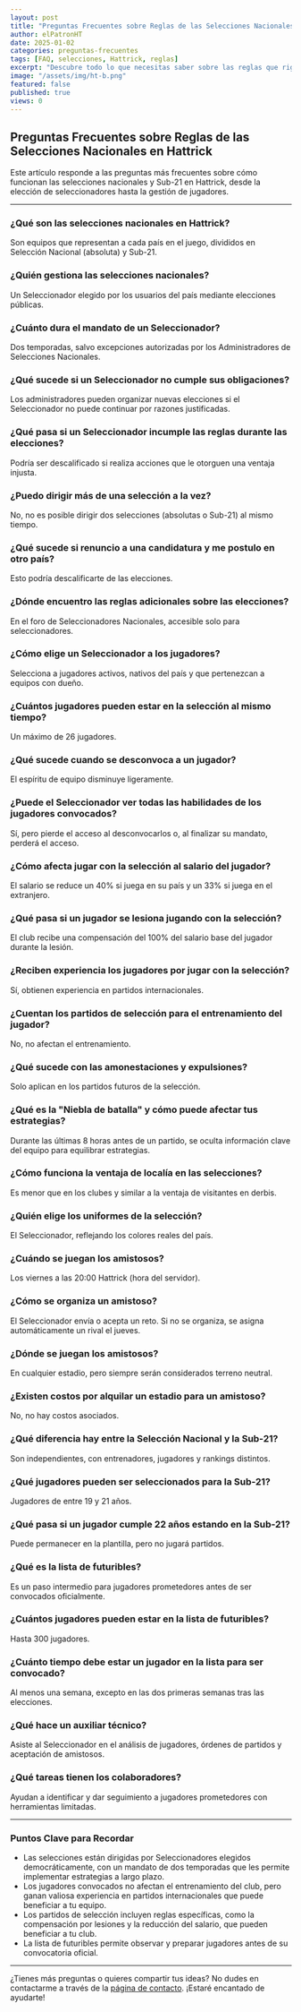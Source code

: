 ```yaml
---
layout: post
title: "Preguntas Frecuentes sobre Reglas de las Selecciones Nacionales en Hattrick"
author: elPatronHT
date: 2025-01-02
categories: preguntas-frecuentes
tags: [FAQ, selecciones, Hattrick, reglas]
excerpt: "Descubre todo lo que necesitas saber sobre las reglas que rigen las selecciones nacionales y Sub-21 en Hattrick, desde cómo se eligen los seleccionadores hasta cómo se gestionan las convocatorias."
image: "/assets/img/ht-b.png"
featured: false
published: true
views: 0
---
```


## Preguntas Frecuentes sobre Reglas de las Selecciones Nacionales en Hattrick

Este artículo responde a las preguntas más frecuentes sobre cómo funcionan las selecciones nacionales y Sub-21 en Hattrick, desde la elección de seleccionadores hasta la gestión de jugadores.

---

### ¿Qué son las selecciones nacionales en Hattrick?

Son equipos que representan a cada país en el juego, divididos en Selección Nacional (absoluta) y Sub-21.

### ¿Quién gestiona las selecciones nacionales?

Un Seleccionador elegido por los usuarios del país mediante elecciones públicas.

### ¿Cuánto dura el mandato de un Seleccionador?

Dos temporadas, salvo excepciones autorizadas por los Administradores de Selecciones Nacionales.

### ¿Qué sucede si un Seleccionador no cumple sus obligaciones?

Los administradores pueden organizar nuevas elecciones si el Seleccionador no puede continuar por razones justificadas.

### ¿Qué pasa si un Seleccionador incumple las reglas durante las elecciones?

Podría ser descalificado si realiza acciones que le otorguen una ventaja injusta.

### ¿Puedo dirigir más de una selección a la vez?

No, no es posible dirigir dos selecciones (absolutas o Sub-21) al mismo tiempo.

### ¿Qué sucede si renuncio a una candidatura y me postulo en otro país?

Esto podría descalificarte de las elecciones.

### ¿Dónde encuentro las reglas adicionales sobre las elecciones?

En el foro de Seleccionadores Nacionales, accesible solo para seleccionadores.

### ¿Cómo elige un Seleccionador a los jugadores?

Selecciona a jugadores activos, nativos del país y que pertenezcan a equipos con dueño.

### ¿Cuántos jugadores pueden estar en la selección al mismo tiempo?

Un máximo de 26 jugadores.

### ¿Qué sucede cuando se desconvoca a un jugador?

El espíritu de equipo disminuye ligeramente.

### ¿Puede el Seleccionador ver todas las habilidades de los jugadores convocados?

Sí, pero pierde el acceso al desconvocarlos o, al finalizar su mandato, perderá el acceso.

### ¿Cómo afecta jugar con la selección al salario del jugador?

El salario se reduce un 40% si juega en su país y un 33% si juega en el extranjero.

### ¿Qué pasa si un jugador se lesiona jugando con la selección?

El club recibe una compensación del 100% del salario base del jugador durante la lesión.

### ¿Reciben experiencia los jugadores por jugar con la selección?

Sí, obtienen experiencia en partidos internacionales.

### ¿Cuentan los partidos de selección para el entrenamiento del jugador?

No, no afectan el entrenamiento.

### ¿Qué sucede con las amonestaciones y expulsiones?

Solo aplican en los partidos futuros de la selección.

### ¿Qué es la "Niebla de batalla" y cómo puede afectar tus estrategias?

Durante las últimas 8 horas antes de un partido, se oculta información clave del equipo para equilibrar estrategias.

### ¿Cómo funciona la ventaja de localía en las selecciones?

Es menor que en los clubes y similar a la ventaja de visitantes en derbis.

### ¿Quién elige los uniformes de la selección?

El Seleccionador, reflejando los colores reales del país.

### ¿Cuándo se juegan los amistosos?

Los viernes a las 20:00 Hattrick (hora del servidor).

### ¿Cómo se organiza un amistoso?

El Seleccionador envía o acepta un reto. Si no se organiza, se asigna automáticamente un rival el jueves.

### ¿Dónde se juegan los amistosos?

En cualquier estadio, pero siempre serán considerados terreno neutral.

### ¿Existen costos por alquilar un estadio para un amistoso?

No, no hay costos asociados.

### ¿Qué diferencia hay entre la Selección Nacional y la Sub-21?

Son independientes, con entrenadores, jugadores y rankings distintos.

### ¿Qué jugadores pueden ser seleccionados para la Sub-21?

Jugadores de entre 19 y 21 años.

### ¿Qué pasa si un jugador cumple 22 años estando en la Sub-21?

Puede permanecer en la plantilla, pero no jugará partidos.

### ¿Qué es la lista de futuribles?

Es un paso intermedio para jugadores prometedores antes de ser convocados oficialmente.

### ¿Cuántos jugadores pueden estar en la lista de futuribles?

Hasta 300 jugadores.

### ¿Cuánto tiempo debe estar un jugador en la lista para ser convocado?

Al menos una semana, excepto en las dos primeras semanas tras las elecciones.

### ¿Qué hace un auxiliar técnico?

Asiste al Seleccionador en el análisis de jugadores, órdenes de partidos y aceptación de amistosos.

### ¿Qué tareas tienen los colaboradores?

Ayudan a identificar y dar seguimiento a jugadores prometedores con herramientas limitadas.

---

### Puntos Clave para Recordar

- Las selecciones están dirigidas por Seleccionadores elegidos democráticamente, con un mandato de dos temporadas que les permite implementar estrategias a largo plazo.
- Los jugadores convocados no afectan el entrenamiento del club, pero ganan valiosa experiencia en partidos internacionales que puede beneficiar a tu equipo.
- Los partidos de selección incluyen reglas específicas, como la compensación por lesiones y la reducción del salario, que pueden beneficiar a tu club.
- La lista de futuribles permite observar y preparar jugadores antes de su convocatoria oficial.

---

¿Tienes más preguntas o quieres compartir tus ideas? No dudes en contactarme a través de la [página de contacto](/contacto/). ¡Estaré encantado de ayudarte!
